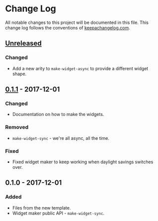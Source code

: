 # Change Log
All notable changes to this project will be documented in this file. This change log follows the conventions of [keepachangelog.com](http://keepachangelog.com/).

## [Unreleased]
### Changed
- Add a new arity to `make-widget-async` to provide a different widget shape.

## [0.1.1] - 2017-12-01
### Changed
- Documentation on how to make the widgets.

### Removed
- `make-widget-sync` - we're all async, all the time.

### Fixed
- Fixed widget maker to keep working when daylight savings switches over.

## 0.1.0 - 2017-12-01
### Added
- Files from the new template.
- Widget maker public API - `make-widget-sync`.

[Unreleased]: https://github.com/your-name/advent-of-code/compare/0.1.1...HEAD
[0.1.1]: https://github.com/your-name/advent-of-code/compare/0.1.0...0.1.1
